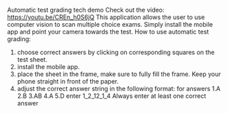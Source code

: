 Automatic test grading tech demo
Check out the video: https://youtu.be/CREn_h0S6jQ
This application allows the user to use computer vision to scan multiple choice exams.
Simply install the mobile app and point your camera towards the test.
How to use automatic test grading:
1. choose correct answers by clicking on corresponding squares on the test sheet.
2. install the mobile app.
3. place the sheet in the frame, make sure to fully fill the frame.
Keep your phone straight in front of the paper. 
4. adjust the correct answer string in the following format: for answers 1.A 2.B 3.AB 4.A 5.D enter 1_2_12_1_4
Always enter at least one correct answer 
